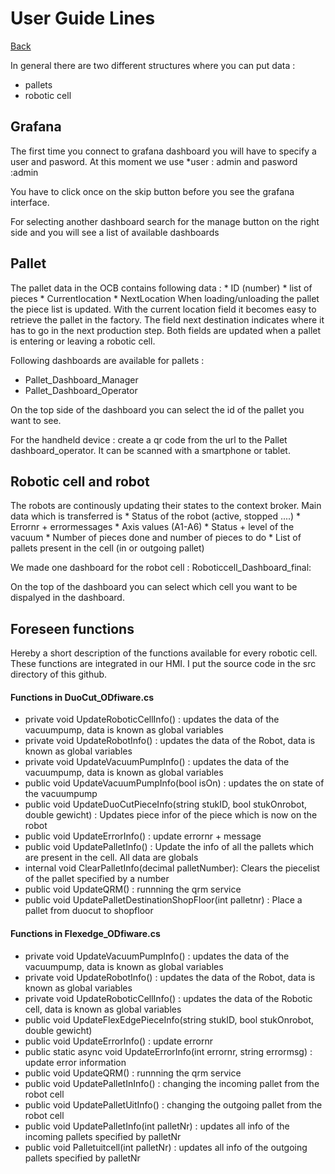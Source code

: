 # User Guide Lines

[Back](README.md)

In general there are two different structures where you can put data :
- pallets
- robotic cell

## Grafana
The first time you connect to grafana dashboard you will have to specify a user and pasword. At this moment we use 
       *user : admin and pasword :admin
       
You have to click once on the skip button before you see the grafana interface. 

For selecting another dashboard search for the manage button on the right side and you will see a list of available dashboards

## Pallet
 The pallet data in the OCB contains following data :
      * ID (number)
      * list of pieces
      * Currentlocation
      * NextLocation
 When loading/unloading the pallet the piece list is updated. 
 With the current location field it becomes easy to retrieve the pallet in the factory. The field next destination indicates where it has to go in the next production step. Both  fields are updated when a pallet is entering or leaving a robotic cell.

Following dashboards are available for pallets :        
* Pallet_Dashboard_Manager 
* Pallet_Dashboard_Operator 

On the top side of the dashboard you can select the id of the pallet you want to see.

For the handheld device : create a qr code from the url to the Pallet dashboard_operator. It can be scanned with a smartphone or tablet.

## Robotic cell and robot

The robots are continously updating their states to the context broker. Main data which is transferred is 
      * Status of the robot (active, stopped ....)
      * Errornr + errormessages
      * Axis values (A1-A6)
      * Status + level of the vacuum
      * Number of pieces done and number of pieces to do
      * List of pallets present in the cell (in or outgoing pallet)
      
We made one dashboard for the robot cell :  Roboticcell_Dashboard_final: 

On the top of the dashboard you can select which cell you want to be dispalyed in the dashboard.               
                 

## Foreseen functions
Hereby a short description of the functions available for every robotic cell. These functions are integrated in our HMI. I put the source code in the src directory of this github.

#### Functions in DuoCut_ODfiware.cs

- private void UpdateRoboticCellInfo() : updates the data of the vacuumpump, data is known as global variables
- private void UpdateRobotInfo() : updates the data of the Robot, data is known as global variables
- private void UpdateVacuumPumpInfo() : updates the data of the vacuumpump, data is known as global variables
- public void UpdateVacuumPumpInfo(bool isOn) : updates the  on state of the vacuumpump
- public void UpdateDuoCutPieceInfo(string stukID, bool stukOnrobot, double gewicht) : Updates piece infor of the piece which is now on the robot
- public void UpdateErrorInfo() : update errornr + message
- public void UpdatePalletInfo() : Update the info of all the pallets which are present in the cell. All data are globals
- internal void ClearPalletInfo(decimal palletNumber): Clears the piecelist of the pallet specified by a number
- public void UpdateQRM() : runnning the qrm service
- public void UpdatePalletDestinationShopFloor(int palletnr) : Place a pallet from duocut to shopfloor
       
 

#### Functions in Flexedge_ODfiware.cs

- private void UpdateVacuumPumpInfo() : updates the data of the vacuumpump, data is known as global variables
- private void UpdateRobotInfo() : updates the data of the Robot, data is known as global variables
- private void UpdateRoboticCellInfo() : updates the data of the Robotic cell, data is known as global variables
- public void UpdateFlexEdgePieceInfo(string stukID, bool stukOnrobot, double gewicht)
- public void UpdateErrorInfo() : update errornr
- public static async void UpdateErrorInfo(int errornr, string errormsg) : update error information
- public void UpdateQRM() : runnning the qrm service
- public void UpdatePalletInInfo() : changing the incoming pallet from the robot cell
- public void UpdatePalletUitInfo() : changing the outgoing pallet from the robot cell
- public void UpdatePalletInfo(int palletNr) : updates all info of the incoming pallets specified by palletNr
- public void Palletuitcell(int palletNr) : updates all info of the outgoing pallets specified by palletNr



